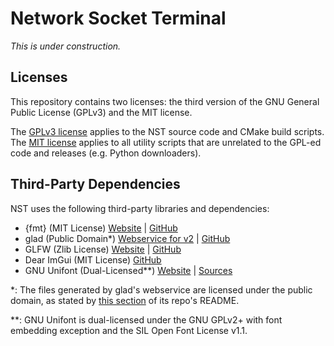 # Network Socket Terminal

_This is under construction._

## Licenses

This repository contains two licenses: the third version of the GNU General Public License (GPLv3) and the MIT license.

The [GPLv3 license](/COPYING) applies to the NST source code and CMake build scripts.\
The [MIT license](/docs/MIT_LICENSE.txt) applies to all utility scripts that are unrelated to the GPL-ed code and releases (e.g. Python downloaders).

## Third-Party Dependencies

NST uses the following third-party libraries and dependencies:

- {fmt} (MIT License) [Website](https://fmt.dev/) | [GitHub](https://github.com/fmtlib/fmt)
- glad (Public Domain\*) [Webservice for v2](https://gen.glad.sh/) | [GitHub](https://github.com/Dav1dde/glad)
- GLFW (Zlib License) [Website](https://glfw.org/) | [GitHub](https://github.com/glfw/glfw)
- Dear ImGui (MIT License) [GitHub](https://github.com/ocornut/imgui)
- GNU Unifont (Dual-Licensed\*\*) [Website](http://unifoundry.com/unifont/index.html) | [Sources](http://unifoundry.com/unifont/unifont-utilities.html)

\*: The files generated by glad's webservice are licensed under the public domain, as stated by [this section](https://github.com/Dav1dde/glad#whats-the-license-of-glad-generated-code) of its repo's README.

\*\*: GNU Unifont is dual-licensed under the GNU GPLv2+ with font embedding exception and the SIL Open Font License v1.1.
